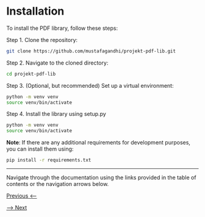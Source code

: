 # Installation

To install the PDF library, follow these steps:

Step 1. Clone the repository:

```bash
git clone https://github.com/mustafagandhi/projekt-pdf-lib.git
```

Step 2. Navigate to the cloned directory:

```bash
cd projekt-pdf-lib
```

Step 3. (Optional, but recommended) Set up a virtual environment:

```bash
python -m venv venv
source venv/bin/activate
```

Step 4. Install the library using setup.py

```bash
python -m venv venv
source venv/bin/activate
```

**Note**: If there are any additional requirements for development purposes, you can install them using:

```bash
pip install -r requirements.txt
```

---

Navigate through the documentation using the links provided in the table of contents or the navigation arrows below. 

[Previous <--](introduction.md)

[--> Next](getting-started.md)